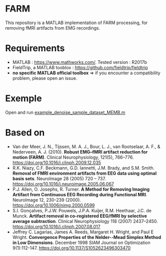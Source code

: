 # FARM
This repository is a MATLAB implementation of FARM processing, for removing fMRI artifacts from EMG recordings.

# Requirements
- MATLAB : https://www.mathworks.com/. Tested version : R2017b
- FieldTrip, a MATLAB tooblox : https://github.com/fieldtrip/fieldtrip
- **no specific MATLAB official toolbox** => if you encounter a compatibility problem, please open an issue.

# Exemple
Open and run [example_denoise_sample_dataset_MEMB.m](sample_dataset/example_denoise_sample_dataset_MEMB.m)

# Based on
- Van der Meer, J. N., Tijssen, M. A. J., Bour, L. J., van Rootselaar, A. F., & Nederveen, A. J. (2010). **Robust EMG–fMRI artifact reduction for motion (FARM)**. Clinical Neurophysiology, 121(5), 766–776. https://doi.org/10.1016/j.clinph.2009.12.035
- R.K. Niazy, C.F. Beckmann, G.D. Iannetti, J.M. Brady, and S.M. Smith. **Removal of FMRI environment artifacts from EEG data using optimal basis sets**. NeuroImage 28 (2005) 720 – 737. https://doi.org/10.1016/j.neuroimage.2005.06.067
- P.J. Allen, O. Josephs, R. Turner. **A Method for Removing Imaging Artifact from Continuous EEG Recording during Functional MRI**. NeuroImage 12, 230-239 (2000). https://doi.org/10.1006/nimg.2000.0599
- S.I. Gonçalves, P.J.W. Pouwels, J.P.A. Kuijer, R.M. Heethaar, J.C. de Munck. **Artifact removal in co-registered EEG/fMRI by selective average subtraction**. Clinical Neurophysiology 118 (2007) 2437–2450. https://doi.org/10.1016/j.clinph.2007.08.017
- Jeffrey C. Lagarias, James A. Reeds, Margaret H. Wright, and Paul E Wright. **Convergence Properties of the Nelder--Mead Simplex Method in Low Dimensions**. December 1998 SIAM Journal on Optimization 9(1):112-147. https://doi.org/10.1137/S1052623496303470
